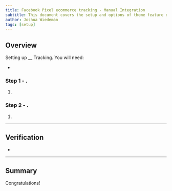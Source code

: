 ```yaml
---
title: Facebook Pixel ecommerce tracking - Manual Integration
subtitle: This document covers the setup and options of theme feature described in the article title
author: Joshua Wiedeman
tags: [setup]
---
```


## Overview

Setting up __ Tracking. 
You will need:

-  

### Step 1 - . 

1. 

### Step 2 - .  

1. 


---------------------------------------------------

## Verification

- 
  

---------------------------------------------------

## Summary

Congratulations! 



